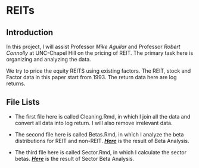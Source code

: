 # REITs

## Introduction

In this project, I will assist Professor *Mike Aguilar* and Professor *Robert Connolly* at UNC-Chapel Hill on the pricing of REIT. The primary task here is organizing and analyzing the data.

We try to price the equity REITS using existing factors. The REIT, stock and Factor data in this paper start from 1993. The return data here are log returns.

## File Lists

* The first file here is called Cleaning.Rmd, in which I join all the data and convert all data into log return. I will also remove irrelevant data.

* The second file here is called Betas.Rmd, in which I analyze the beta distributions for REIT and non-REIT. [***Here***](https://github.com/JiaxiLi1995/REITs/blob/master/Betas.md) is the result of Beta Analysis.

* The third file here is called Sector.Rmd, in which I calculate the sector betas. [***Here***](https://github.com/JiaxiLi1995/REITs/blob/master/Sector.md) is the result of Sector Beta Analysis.

